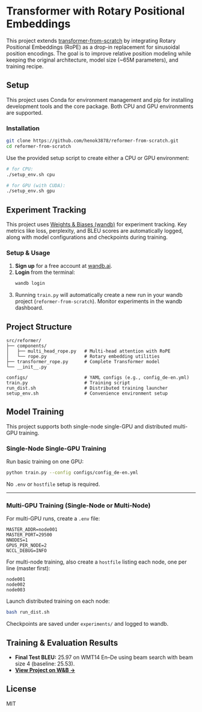 # Transformer with Rotary Positional Embeddings

This project extends [transformer-from-scratch](https://github.com/henok3878/transformer-from-scratch) by integrating Rotary Positional Embeddings (RoPE) as a drop-in replacement for sinusoidal position encodings. The goal is to improve relative position modeling while keeping the original architecture, model size (~65M parameters), and training recipe.

## Setup

This project uses Conda for environment management and pip for installing development tools and the core package. Both CPU and GPU environments are supported.

### Installation

```bash
git clone https://github.com/henok3878/reformer-from-scratch.git
cd reformer-from-scratch
```

Use the provided setup script to create either a CPU or GPU environment:

```bash
# for CPU:
./setup_env.sh cpu

# for GPU (with CUDA):
./setup_env.sh gpu
```

## Experiment Tracking

This project uses [Weights & Biases (wandb)](https://wandb.ai/) for experiment tracking. Key metrics like loss, perplexity, and BLEU scores are automatically logged, along with model configurations and checkpoints during training.

### Setup & Usage

1. **Sign up** for a free account at [wandb.ai](https://wandb.ai).
2. **Login** from the terminal:
   ```bash
   wandb login
   ```
3. Running `train.py` will automatically create a new run in your wandb project (`reformer-from-scratch`). Monitor experiments in the wandb dashboard.

## Project Structure

```
src/reformer/
├── components/
│   ├── multi_head_rope.py   # Multi-head attention with RoPE
│   └── rope.py              # Rotary embedding utilities
├── transformer_rope.py      # Complete Transformer model
└── __init__.py

configs/                     # YAML configs (e.g., config_de-en.yml)
train.py                     # Training script
run_dist.sh                  # Distributed training launcher
setup_env.sh                 # Convenience environment setup
```

## Model Training

This project supports both single-node single-GPU and distributed multi-GPU training.

### Single-Node Single-GPU Training

Run basic training on one GPU:

```bash
python train.py --config configs/config_de-en.yml
```

No `.env` or `hostfile` setup is required.

---

### Multi-GPU Training (Single-Node or Multi-Node)

For multi-GPU runs, create a `.env` file:

```properties
MASTER_ADDR=node001
MASTER_PORT=29500
NNODES=1
GPUS_PER_NODE=2
NCCL_DEBUG=INFO
```

For multi-node training, also create a `hostfile` listing each node, one per line (master first):

```
node001
node002
node003
```

Launch distributed training on each node:

```bash
bash run_dist.sh
```

Checkpoints are saved under `experiments/` and logged to wandb.

## Training & Evaluation Results

- **Final Test BLEU:** 25.97 on WMT14 En–De using beam search with beam size 4 (baseline: 25.53).
- [**View Project on W&B →**](https://wandb.ai/henokwondimu/reformer-from-scratch?nw=nwuserhenok3878)

## License

MIT
